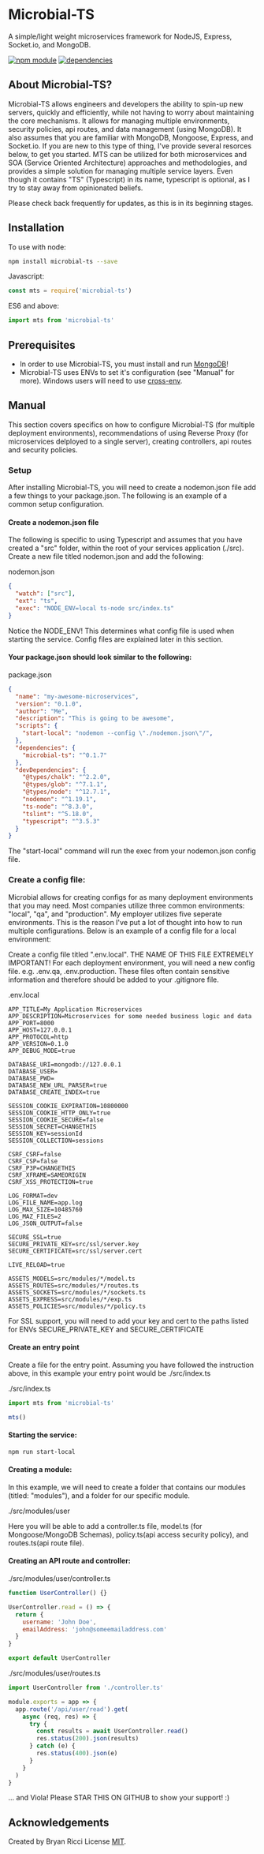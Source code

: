 Microbial-TS
=============
A simple/light weight microservices framework for NodeJS, Express, Socket.io, and MongoDB.

[![npm module](https://img.shields.io/npm/v/microbial-ts/latest.svg)](https://www.npmjs.org/package/microbial-ts)
[![dependencies](https://david-dm.org/riccijs/microbial-ts.svg)](https://david-dm.org/riccijs/microbial-ts)



About Microbial-TS?
----------

Microbial-TS allows engineers and developers the ability to spin-up new servers, quickly and efficiently, while not having
to worry about maintaining the core mechanisms. It allows for managing multiple environments, security policies, api routes, and data management (using MongoDB). It also assumes that you are familiar with MongoDB, Mongoose, Express, and Socket.io. If you are new to this type of thing, I've provide several resorces below, to get you started. MTS can be utilized for both microservices and SOA (Service Oriented Architecture) approaches and methodologies, and provides a simple solution for managing multiple service layers. Even though it contains "TS" (Typescript) in its name, typescript is optional, as I try to stay away from opinionated beliefs. 


Please check back frequently for updates, as this is in its beginning stages. 



Installation
------------

To use with node:

```bash
npm install microbial-ts --save
```

Javascript:

```javascript
const mts = require('microbial-ts')
```

ES6 and above:

```javascript
import mts from 'microbial-ts'
```


Prerequisites
-------------
- In order to use Microbial-TS, you must install and run [MongoDB](https://www.mongodb.com/download-center/community)!
- Microbial-TS uses ENVs to set it's configuration (see "Manual" for more). Windows users will need to use [cross-env](https://www.npmjs.com/package/cross-env).

Manual
-------------
This section covers specifics on how to configure Microbial-TS (for multiple deployment environments), recommendations of using Reverse Proxy (for microservices delployed to a single server), creating controllers, api routes and security policies.

### Setup
After installing Microbial-TS, you will need to create a nodemon.json file add a few things to your package.json. The following is an example of a common setup configuration.

#### Create a nodemon.json file
The following is specific to using Typescript and assumes that you have created a "src" folder, within the root of your services application (./src). Create a new file titled nodemon.json and add the following:

nodemon.json
```json
{
  "watch": ["src"],
  "ext": "ts",
  "exec": "NODE_ENV=local ts-node src/index.ts"
}
```

Notice the NODE_ENV! This determines what config file is used when starting the service. Config files are explained later in this section.

#### Your package.json should look similar to the following:

package.json
```json
{
  "name": "my-awesome-microservices",
  "version": "0.1.0",
  "author": "Me",
  "description": "This is going to be awesome",
  "scripts": {
    "start-local": "nodemon --config \"./nodemon.json\"/",
  },
  "dependencies": {
    "microbial-ts": "^0.1.7"
  },
  "devDependencies": {
    "@types/chalk": "^2.2.0",
    "@types/glob": "^7.1.1",
    "@types/node": "^12.7.1",
    "nodemon": "^1.19.1",
    "ts-node": "^8.3.0",
    "tslint": "^5.18.0",
    "typescript": "^3.5.3"
  }
}

```

The "start-local" command will run the exec from your nodemon.json config file.

### Create a config file:
Microbial allows for creating configs for as many deployment environments that you may need. Most companies utilize three common environments: "local", "qa", and "production". My employer utilizes five seperate environments. This is the reason I've put a lot of thought into how to run multiple configurations. Below is an example of a config file for a local environment:

Create a config file titled ".env.local". THE NAME OF THIS FILE EXTREMELY IMPORTANT! For each deployment environment, you will need a new config file. e.g. .env.qa, .env.production. These files often contain sensitive information and therefore should be added to your .gitignore file.

.env.local
```text
APP_TITLE=My Application Microservices
APP_DESCRIPTION=Microservices for some needed business logic and data
APP_PORT=8000
APP_HOST=127.0.0.1
APP_PROTOCOL=http
APP_VERSION=0.1.0
APP_DEBUG_MODE=true

DATABASE_URI=mongodb://127.0.0.1
DATABASE_USER=
DATABASE_PWD=
DATABASE_NEW_URL_PARSER=true
DATABASE_CREATE_INDEX=true

SESSION_COOKIE_EXPIRATION=10800000
SESSION_COOKIE_HTTP_ONLY=true
SESSION_COOKIE_SECURE=false
SESSION_SECRET=CHANGETHIS
SESSION_KEY=sessionId
SESSION_COLLECTION=sessions

CSRF_CSRF=false
CSRF_CSP=false
CSRF_P3P=CHANGETHIS
CSRF_XFRAME=SAMEORIGIN
CSRF_XSS_PROTECTION=true

LOG_FORMAT=dev
LOG_FILE_NAME=app.log
LOG_MAX_SIZE=10485760
LOG_MAZ_FILES=2
LOG_JSON_OUTPUT=false

SECURE_SSL=true
SECURE_PRIVATE_KEY=src/ssl/server.key
SECURE_CERTIFICATE=src/ssl/server.cert

LIVE_RELOAD=true

ASSETS_MODELS=src/modules/*/model.ts
ASSETS_ROUTES=src/modules/*/routes.ts
ASSETS_SOCKETS=src/modules/*/sockets.ts
ASSETS_EXPRESS=src/modules/*/exp.ts
ASSETS_POLICIES=src/modules/*/policy.ts
```
For SSL support, you will need to add your key and cert to the paths listed for ENVs SECURE_PRIVATE_KEY and SECURE_CERTIFICATE

#### Create an entry point
Create a file for the entry point. Assuming you have followed the instruction above, in this example your entry point would be ./src/index.ts

./src/index.ts
```js
import mts from 'microbial-ts'

mts()
```

#### Starting the service:
```bash
npm run start-local
```

#### Creating a module:
In this example, we will need to create a folder that contains our modules (titled: "modules"), and a folder for our specific module.

./src/modules/user

Here you will be able to add a controller.ts file, model.ts (for Mongoose/MongoDB Schemas), policy.ts(api access security policy), and routes.ts(api route file).

#### Creating an API route and controller:

./src/modules/user/controller.ts
```js
function UserController() {}

UserController.read = () => {
  return {
    username: 'John Doe',
    emailAddress: 'john@someemailaddress.com'
  }
}

export default UserController
```

./src/modules/user/routes.ts
```javascript
import UserController from './controller.ts'

module.exports = app => {
  app.route('/api/user/read').get(
    async (req, res) => {
      try {
        const results = await UserController.read()
        res.status(200).json(results)
      } catch (e) {
        res.status(400).json(e)
      }
    }
  )
}
```

... and Viola! Please STAR THIS ON GITHUB to show your support! :)

Acknowledgements
-----------------

Created by Bryan Ricci
License [MIT](https://opensource.org/licenses/MIT).
